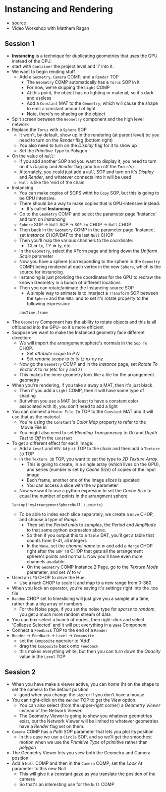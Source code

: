 Instancing and Rendering 
===========================
- [source](https://www.derivative.ca/Events/2015/WorkshopsWestVideos/)
- Video Workshop with Matthem Ragan

## Session 1
- **Instancing** is a technique for duplicating geometries that uses the GPU instead of the CPU.
- start with `Container` the project level and 'i' into it.
- We want to begin rending stuff
    - Add a `Geometry`, `Camera` COMP, and a `Render` TOP
        - The `Geometry` COMP automatically has a `Torus` SOP in it
        - For now, we're skipping the `Light` COMP
        - At this point, the object has no lighting or material, so it's dark and useless
        - Add a `Constant` MAT to the `Geometry`, which will cause the shape to emit a constant amount of light
        - Note, there's no shading on the object
- Split screen between the `Geometry` component and the high level network
- Replace the `Torus` with a `Sphere` SOP
    - It won't, by default, show up in the rendering (at parent level) bc you need to turn on the *Render* flag (bottom right)
    - You also need to turn on the *Display* flag for it to show up
    - Set the *Primitive Type* to Polygon
- On the value of `Null`:
    - If you add another SOP and you want to display it, you need to turn on it's *Display* and *Render* flag (and turn off the `Torus`'s)
    - Alternately, you could just add a `Null` SOP and turn on it's *Display* and *Render*, and whatever connects into it will be used
    - `Null` is like the 'end of the chain'
- Instancing
    - You can make copies of SOPS witht he `Copy` SOP, but this is going to be CPU intensive.
    - There should be a way to make copies that is GPU-intensive instead.
        - It's called **Instancing**
    - Go to the `Geometry` COMP and select the parameter page 'Instance' and turn on *Instancing*
    - `Sphere` SOP -> `Null` SOP -> `SOP to` CHOP -> `Null` CHOP
    - Then back in the  `Geometry` COMP in the parameter page 'Instance', set *Instance CHOP/DAT* to the last `Null` CHOP
    - Then you'll map the various channels to the coordinate:
        - TX => tx, TY => ty, etc.
    - In the `Geometry`, select the XForm page and bring down the *Uniform Scale* parameter
    - Now you have a sphere (corresponding to the sphere in the `Geometry` COMP) being rendered at each vertex in the new `Sphere`, which is the source for instancing.
    - Instancing is just providing the coordinates for the GPU to redraw the known Geometry in a bunch of different locations
    - Then you can rotate/animate the Instancing source SOP
        - A simple way to animate is to interject a `Transform` SOP between the `Sphere` and the `NULL` and to set it's rotate property to the following expression:
        ```(python)
        absTime.frame
        ```
- The `Geometry` Component has the ability to rotate objects and this is all offloaded into the GPU- so it's more efficient
- Suppose we want to make the Instanced geometry face different direction:
    - We will import the arrangement sphere's normals in the `Sop To` CHOP.
        - Set *attribute scope* to *P N*
        - Set *rename scope* to *tx ty tz nx ny nz*
    - Now go the `Geometry` COMP and in the *Instance* page, set *Rotate To Vector X* to *nx* (etc for y and z)
    - This makes the inner geometry look like a tile for the arrangement geometry
- When you're rendering, if you take a away a MAT, then it's just black.
    - Then if you add a `Light` COMP, then it will have some type of shading
    - But when you use a MAT (at least to have a constant color associated with it), you don't need to add a light
- You can connect a `Movie File In` TOP to the `Constant` MAT and it will use that as the material.
    - You're using the `Constant`'s *Color Map* property to refer to the 'Movie File In` 
    - You might also need to set *Blending Transparency* to *On* and *Depth Test* to *Off* in the `Constant`
- To get a different effect for each image:
    - Add a `Level` and `HSV Adjust` TOP to the chain and then add a `Texture 3D` TOP
    - in the `Texture 3D` TOP, you want to set the type to *2D Texture Array*.
        - This is going to create, in a single array (which lives on the GPU), and series (number is set by *Cache Size*) of copies of the input image
        - Each frame, another one of the image *slices* is updated
        - You can access a slice with the *w* parameter
    - Now we want to use a python expresion to set the *Cache Size* to equal the number of points in the arrangment sphere.
    ```(python)
    len(op('myArrangementSphereNull').points)
    ```
    - To be able to index each slice separately, we create a `Wave` CHOP, and choose a type of *Ramp*.
        - Then set the *Period units* to *samples*, the *Period* and *Amplitude* to that same python expression above.
        - So then if you output this to a `Table` DAT, you'll get a table that counts from 0-41, all integers
        - In the `Wave`, set the *channel name* to *w* and add a `Merge` CHOP right after the `SOP TO` CHOP that gets all the arrangement sphere's points and normals.  Now you'll have even more channels available.
        - On the `Geometry` COMP Instance 2 Page, go to the *Texture Mode* parameter, and set *W* to *w*
- Used an `LFO` CHOP to drive the Hue.
    - Use a `Math` CHOP to scale it and map to a new range from 0-360.
- When you lock an operator, you're saving it's settings right into the .toe file
- `Random` CHOP set to timeslicing will just give you a sample at a time, rather than a big array of numbers
    - For the Noise page, if you set the noise type for *sparse* to *random*, you get a much more random stream of data
- You can box-select a bunch of nodes, then right-click and select 'Collapse Selected' and it will put everything in a `Base` Component
- Connect a `Feedback` TOP to the end of a `Render`
- `Render` -> `Feedback` -> `Level` -> `Composite`
    - set the `Composite` operator to 'Add'
    - drag the `Composite` back onto `Feedback`
    - this makes everything white, but then you can turn down the *Opacity* value in the `Level` TOP

## Session 2
- When you have make a viewer active, you can *home* (h) on the shape to set the camera to the default position
    - good when you change the size or if you don't have a mouse
- You can right-click on the `Render` TOP to get the *View* option.
    - You can also select (from the upper-right corner) a *Geometry Viewer* instead of the Network Viewer.
    - The Geometry Viewer is going to show you whatever geometries exist, but the Network Viewer will be limited to whatever geometries have a *Render* flag set on them.
- `Camera` COMP has a *Path SOP* parameter that lets you plot its position
    - In this case we use a `Circle` SOP, and so we'll get the smoothest motion when we use the *Primitive Type* of *primitive* rather than *polygon*
- The Geometry Viewer lets you view both the Geometry and Camera position
- Add a `Null` COMP and then in the `Camera` COMP, set the *Look At* parameter to this new Null
    - This will give it a constant gaze as you translate the position of the camera
    - So that's an interesting use for the `Null` COMP
    


    





